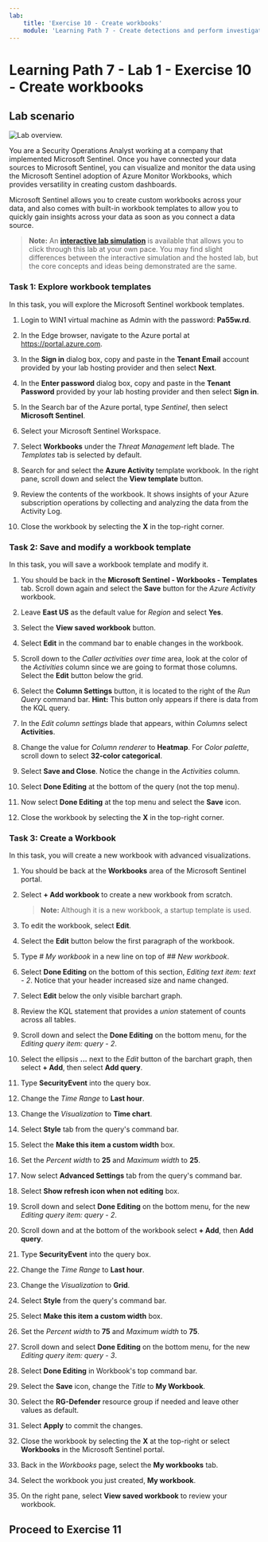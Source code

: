 ```yaml
---
lab:
    title: 'Exercise 10 - Create workbooks'
    module: 'Learning Path 7 - Create detections and perform investigations using Microsoft Sentinel'
---
```


# Learning Path 7 - Lab 1 - Exercise 10 - Create workbooks

## Lab scenario

![Lab overview.](../Media/SC-200-Lab_Diagrams_Mod7_L1_Ex10.png)

You are a Security Operations Analyst working at a company that implemented Microsoft Sentinel. Once you have connected your data sources to Microsoft Sentinel, you can visualize and monitor the data using the Microsoft Sentinel adoption of Azure Monitor Workbooks, which provides versatility in creating custom dashboards. 

Microsoft Sentinel allows you to create custom workbooks across your data, and also comes with built-in workbook templates to allow you to quickly gain insights across your data as soon as you connect a data source.

>**Note:** An **[interactive lab simulation](https://mslabs.cloudguides.com/guides/SC-200%20Lab%20Simulation%20-%20Create%20workbooks)** is available that allows you to click through this lab at your own pace. You may find slight differences between the interactive simulation and the hosted lab, but the core concepts and ideas being demonstrated are the same. 


### Task 1: Explore workbook templates

In this task, you will explore the Microsoft Sentinel workbook templates.

1. Login to WIN1 virtual machine as Admin with the password: **Pa55w.rd**.  

2. In the Edge browser, navigate to the Azure portal at https://portal.azure.com.

3. In the **Sign in** dialog box, copy and paste in the **Tenant Email** account provided by your lab hosting provider and then select **Next**.

4. In the **Enter password** dialog box, copy and paste in the **Tenant Password** provided by your lab hosting provider and then select **Sign in**.

5. In the Search bar of the Azure portal, type *Sentinel*, then select **Microsoft Sentinel**.

6. Select your Microsoft Sentinel Workspace.

7. Select **Workbooks** under the *Threat Management* left blade. The *Templates* tab is selected by default.

8. Search for and select the **Azure Activity** template workbook. In the right pane, scroll down and select the **View template** button.

9. Review the contents of the workbook. It shows insights of your Azure subscription operations by collecting and analyzing the data from the Activity Log.

10. Close the workbook by selecting the **X** in the top-right corner.


### Task 2: Save and modify a workbook template

In this task, you will save a workbook template and modify it.

1. You should be back in the **Microsoft Sentinel - Workbooks - Templates** tab. Scroll down again and select the **Save** button for the *Azure Activity* workbook. 

2. Leave **East US** as the default value for *Region* and select **Yes**.

3. Select the **View saved workbook** button.

4. Select **Edit** in the command bar to enable changes in the workbook.

5. Scroll down to the *Caller activities over time* area, look at the color of the *Activities* column since we are going to format those columns. Select the **Edit** button below the grid.

6. Select the **Column Settings** button, it is located to the right of the *Run Query* command bar. **Hint:** This button only appears if there is data from the KQL query.

7. In the *Edit column settings* blade that appears, within *Columns* select **Activities**.

8. Change the value for *Column renderer* to **Heatmap**. For *Color palette*, scroll down to select **32-color categorical**.

9. Select **Save and Close**. Notice the change in the *Activities* column.

10. Select **Done Editing** at the bottom of the query (not the top menu).

11. Now select **Done Editing** at the top menu and select the **Save** icon. 

12. Close the workbook by selecting the **X** in the top-right corner.


### Task 3: Create a Workbook

In this task, you will create a new workbook with advanced visualizations.

1. You should be back at the **Workbooks** area of the Microsoft Sentinel portal.

2. Select **+ Add workbook** to create a new workbook from scratch. 

    >**Note:** Although it is a new workbook, a startup template is used.

3. To edit the workbook, select **Edit**.

4. Select the **Edit** button below the first paragraph of the workbook.

5. Type *# My workbook* in a new line on top of *## New workbook*.

6. Select **Done Editing** on the bottom of this section, *Editing text item: text - 2*. Notice that your header increased size and name changed.

7. Select **Edit** below the only visible barchart graph.

8. Review the KQL statement that provides a *union* statement of counts across all tables.

9. Scroll down and select the **Done Editing** on the bottom menu, for the *Editing query item: query - 2*.

10. Select the ellipsis **...** next to the *Edit* button of the barchart graph, then select **+ Add**, then select **Add query**.

11. Type **SecurityEvent** into the query box.

12. Change the *Time Range* to **Last hour**.

13. Change the *Visualization* to **Time chart**.

14. Select **Style** tab from the query's command bar.

15. Select the **Make this item a custom width** box.

16. Set the *Percent width* to **25** and *Maximum width* to **25**.

17. Now select **Advanced Settings** tab from the query's command bar.

18. Select **Show refresh icon when not editing** box. 

19. Scroll down and select **Done Editing** on the bottom menu, for the new *Editing query item: query - 2*.

20. Scroll down and at the bottom of the workbook select **+ Add**, then **Add query**.

21. Type **SecurityEvent** into the query box.

22. Change the *Time Range* to **Last hour**.

23. Change the *Visualization* to **Grid**.

24. Select **Style** from the query's command bar.

25. Select **Make this item a custom width** box.

26. Set the *Percent width* to **75** and *Maximum width* to **75**.

27. Scroll down and select **Done Editing** on the bottom menu, for the new *Editing query item: query - 3*.

28. Select **Done Editing** in Workbook's top command bar.

29. Select the **Save** icon, change the *Title* to **My Workbook**.

30. Select the **RG-Defender** resource group if needed and leave other values as default.

31.  Select **Apply** to commit the changes. 

32. Close the workbook by selecting the **X** at the top-right or select **Workbooks** in the Microsoft Sentinel portal.

33. Back in the *Workbooks* page, select the **My workbooks** tab.

34. Select the workbook you just created, **My workbook**.

35. On the right pane, select **View saved workbook** to review your workbook.

## Proceed to Exercise 11
